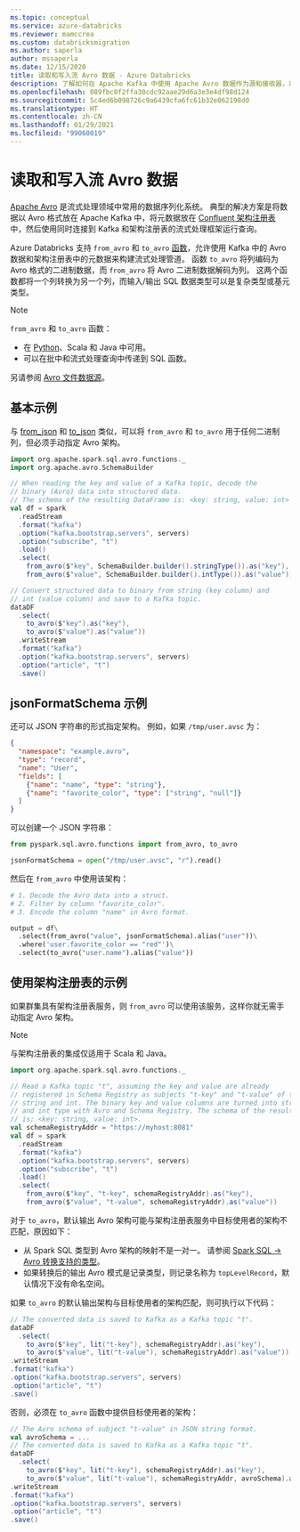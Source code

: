 ```yaml
---
ms.topic: conceptual
ms.service: azure-databricks
ms.reviewer: mamccrea
ms.custom: databricksmigration
ms.author: saperla
author: mssaperla
ms.date: 12/15/2020
title: 读取和写入流 Avro 数据 - Azure Databricks
description: 了解如何在 Apache Kafka 中使用 Apache Avro 数据作为源和接收器，以便在 Azure Databricks 中流式处理数据。
ms.openlocfilehash: 089fbc0f2ffa30cdc92aae29d6a3e3e4df98d124
ms.sourcegitcommit: 5c4ed6b098726c9a6439cfa6fc61b32e062198d0
ms.translationtype: HT
ms.contentlocale: zh-CN
ms.lasthandoff: 01/29/2021
ms.locfileid: "99060019"
---
```

# <a name="read-and-write-streaming-avro-data"></a>读取和写入流 Avro 数据

[Apache Avro](https://avro.apache.org/) 是流式处理领域中常用的数据序列化系统。 典型的解决方案是将数据以 Avro 格式放在 Apache Kafka 中，将元数据放在 [Confluent 架构注册表](https://docs.confluent.io/current/schema-registry/docs/index.html)中，然后使用同时连接到 Kafka 和架构注册表的流式处理框架运行查询。

Azure Databricks 支持 ``from_avro`` 和 ``to_avro`` [函数](https://spark.apache.org/docs/latest/sql-data-sources-avro.html#to_avro-and-from_avro)，允许使用 Kafka 中的 Avro 数据和架构注册表中的元数据来构建流式处理管道。 函数 ``to_avro`` 将列编码为 Avro 格式的二进制数据，而 ``from_avro`` 将 Avro 二进制数据解码为列。 这两个函数都将一个列转换为另一个列，而输入/输出 SQL 数据类型可以是复杂类型或基元类型。

> [!NOTE]
>
> ``from_avro`` 和 ``to_avro`` 函数：
>
> * 在 [Python](https://spark.apache.org/docs/latest/api/python/pyspark.sql.html?highlight=from_avro#module-pyspark.sql.avro.functions)、Scala 和 Java 中可用。
> * 可以在批中和流式处理查询中传递到 SQL 函数。

另请参阅 [Avro 文件数据源](../../../data/data-sources/read-avro.md)。

## <a name="basic-example"></a>基本示例

与 [from_json](../../2.x/spark-sql/language-manual/functions.md#from_json) 和 [to_json](../../2.x/spark-sql/language-manual/functions.md#to_json) 类似，可以将 ``from_avro`` 和 ``to_avro`` 用于任何二进制列，但必须手动指定 Avro 架构。

```scala
import org.apache.spark.sql.avro.functions._
import org.apache.avro.SchemaBuilder

// When reading the key and value of a Kafka topic, decode the
// binary (Avro) data into structured data.
// The schema of the resulting DataFrame is: <key: string, value: int>
val df = spark
  .readStream
  .format("kafka")
  .option("kafka.bootstrap.servers", servers)
  .option("subscribe", "t")
  .load()
  .select(
    from_avro($"key", SchemaBuilder.builder().stringType()).as("key"),
    from_avro($"value", SchemaBuilder.builder().intType()).as("value"))

// Convert structured data to binary from string (key column) and
// int (value column) and save to a Kafka topic.
dataDF
  .select(
    to_avro($"key").as("key"),
    to_avro($"value").as("value"))
  .writeStream
  .format("kafka")
  .option("kafka.bootstrap.servers", servers)
  .option("article", "t")
  .save()
```

## <a name="jsonformatschema-example"></a>jsonFormatSchema 示例

还可以 JSON 字符串的形式指定架构。 例如，如果 ``/tmp/user.avsc`` 为：

```json
{
  "namespace": "example.avro",
  "type": "record",
  "name": "User",
  "fields": [
    {"name": "name", "type": "string"},
    {"name": "favorite_color", "type": ["string", "null"]}
  ]
}
```

可以创建一个 JSON 字符串：

```python
from pyspark.sql.avro.functions import from_avro, to_avro

jsonFormatSchema = open("/tmp/user.avsc", "r").read()
```

然后在 ``from_avro`` 中使用该架构：

```python
# 1. Decode the Avro data into a struct.
# 2. Filter by column "favorite_color".
# 3. Encode the column "name" in Avro format.

output = df\
  .select(from_avro("value", jsonFormatSchema).alias("user"))\
  .where('user.favorite_color == "red"')\
  .select(to_avro("user.name").alias("value"))
```

## <a name="example-with-schema-registry"></a>使用架构注册表的示例

如果群集具有架构注册表服务，则 ``from_avro`` 可以使用该服务，这样你就无需手动指定 Avro 架构。

> [!NOTE]
>
> 与架构注册表的集成仅适用于 Scala 和 Java。

```scala
import org.apache.spark.sql.avro.functions._

// Read a Kafka topic "t", assuming the key and value are already
// registered in Schema Registry as subjects "t-key" and "t-value" of type
// string and int. The binary key and value columns are turned into string
// and int type with Avro and Schema Registry. The schema of the resulting DataFrame
// is: <key: string, value: int>.
val schemaRegistryAddr = "https://myhost:8081"
val df = spark
  .readStream
  .format("kafka")
  .option("kafka.bootstrap.servers", servers)
  .option("subscribe", "t")
  .load()
  .select(
    from_avro($"key", "t-key", schemaRegistryAddr).as("key"),
    from_avro($"value", "t-value", schemaRegistryAddr).as("value"))
```

对于 ``to_avro``，默认输出 Avro 架构可能与架构注册表服务中目标使用者的架构不匹配，原因如下：

* 从 Spark SQL 类型到 Avro 架构的映射不是一对一。 请参阅 [Spark SQL -> Avro 转换支持的类型](../../../data/data-sources/read-avro.md#supported-types-for-spark-sql---avro-conversion)。
* 如果转换后的输出 Avro 模式是记录类型，则记录名称为 ``topLevelRecord``，默认情况下没有命名空间。

如果 ``to_avro`` 的默认输出架构与目标使用者的架构匹配，则可执行以下代码：

```scala
// The converted data is saved to Kafka as a Kafka topic "t".
dataDF
  .select(
    to_avro($"key", lit("t-key"), schemaRegistryAddr).as("key"),
    to_avro($"value", lit("t-value"), schemaRegistryAddr).as("value"))
.writeStream
.format("kafka")
.option("kafka.bootstrap.servers", servers)
.option("article", "t")
.save()
```

否则，必须在 ``to_avro`` 函数中提供目标使用者的架构：

```scala
// The Avro schema of subject "t-value" in JSON string format.
val avroSchema = ...
// The converted data is saved to Kafka as a Kafka topic "t".
dataDF
  .select(
    to_avro($"key", lit("t-key"), schemaRegistryAddr).as("key"),
    to_avro($"value", lit("t-value"), schemaRegistryAddr, avroSchema).as("value"))
.writeStream
.format("kafka")
.option("kafka.bootstrap.servers", servers)
.option("article", "t")
.save()
```